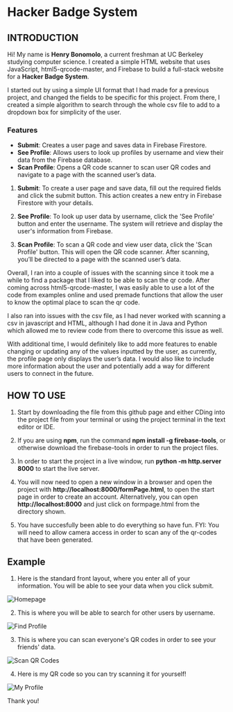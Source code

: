 # Hacker Badge System

## INTRODUCTION

Hi! My name is **Henry Bonomolo**, a current freshman at UC Berkeley studying computer science. I created a simple HTML website that uses JavaScript, html5-qrcode-master, and Firebase to build a full-stack website for a **Hacker Badge System**.

I started out by using a simple UI format that I had made for a previous project, and changed the fields to be specific for this project. From there, I created a simple algorithm to search through the whole csv file to add to a dropdown box for simplicity of the user.

### Features
- **Submit**: Creates a user page and saves data in Firebase Firestore.
- **See Profile**: Allows users to look up profiles by username and view their data from the Firebase database.
- **Scan Profile**: Opens a QR code scanner to scan user QR codes and navigate to a page with the scanned user’s data.

1. **Submit**: To create a user page and save data, fill out the required fields and click the submit button. This action creates a new entry in Firebase Firestore with your details.

2. **See Profile**: To look up user data by username, click the 'See Profile' button and enter the username. The system will retrieve and display the user's information from Firebase.

3. **Scan Profile**: To scan a QR code and view user data, click the 'Scan Profile' button. This will open the QR code scanner. After scanning, you’ll be directed to a page with the scanned user’s data.

Overall, I ran into a couple of issues with the scanning since it took me a while to find a package that I liked to be able to scan the qr code. After coming across html5-qrcode-master, I was easily able to use a lot of the code from examples online and used premade functions that allow the user to know the optimal place to scan the qr code.

I also ran into issues with the csv file, as I had never worked with scanning a csv in javascript and HTML, although I had done it in Java and Python which allowed me to review code from there to overcome this issue as well. 

With additional time, I would definitely like to add more features to enable changing or updating any of the values inputted by the user, as currently, the profile page only displays the user’s data. I would also like to include more information about the user and potentially add a way for different users to connect in the future.

## HOW TO USE

1. Start by downloading the file from this github page and either CDing into the project file from your terminal or using the project terminal in the text editor or IDE. 

2. If you are using **npm**, run the command **npm install -g firebase-tools**, or otherwise download the firebase-tools in order to run the project files.

3. In order to start the project in a live window, run **python -m http.server 8000** to start the live server.

4. You will now need to open a new window in a browser and open the project with **http://localhost:8000/formPage.html**, to open the start page in order to create an account. Alternatively, you can open **http://localhost:8000** and just click on formpage.html from the directory shown.

5. You have succesfully been able to do everything so have fun. FYI: You will need to allow camera access in order to scan any of the qr-codes that have been generated. 

## Example

1. Here is the standard front layout, where you enter all of your information. You will be able to see your data when you click submit.

![Homepage](https://github.com/henrybon806/hackathons/blob/0536590f18c24fd3771a0695be43c74a5744d276/Images/homepage.png)

2. This is where you will be able to search for other users by username.

![Find Profile](https://github.com/henrybon806/hackathons/blob/ed4a050142ef1dcc091ad58d727c3d4c9014e6e8/Images/findprofile.png)

3. This is where you can scan everyone's QR codes in order to see your friends' data.

![Scan QR Codes](https://github.com/henrybon806/hackathons/blob/9870502ccec794b04bbd908b876534591fac5b72/Images/scan.png)

4. Here is my QR code so you can try scanning it for yourself!

![My Profile](https://github.com/henrybon806/hackathons/blob/e26f130b40e96a63173a7112ccc895132b4d3674/Images/MyProfile.png)

Thank you!
